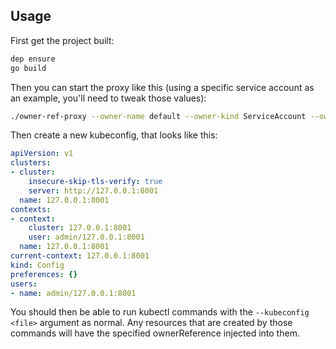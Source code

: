 Usage
-----

First get the project built:
```bash
dep ensure
go build
```

Then you can start the proxy like this (using a specific service account as an example, you'll need to tweak those values):

```bash
./owner-ref-proxy --owner-name default --owner-kind ServiceAccount --owner-api-version v1 --owner-uid 79bc811c-7a29-11e8-94e7-64006a7fd6c0 --port 8001
```

Then create a new kubeconfig, that looks like this:
```yaml
apiVersion: v1
clusters:
- cluster:
    insecure-skip-tls-verify: true
    server: http://127.0.0.1:8001
  name: 127.0.0.1:8001
contexts:
- context:
    cluster: 127.0.0.1:8001
    user: admin/127.0.0.1:8001
  name: 127.0.0.1:8001
current-context: 127.0.0.1:8001
kind: Config
preferences: {}
users:
- name: admin/127.0.0.1:8001
```

You should then be able to run kubectl commands with the `--kubeconfig <file>` argument as normal. Any resources that are created by those commands will have the specified ownerReference injected into them.
